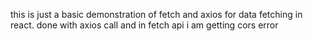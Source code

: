 this is just a basic demonstration of fetch and axios for data fetching in react.
done with axios call and in fetch api i am getting cors error
